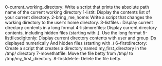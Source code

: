 0-current_working_directory: Write a script that prints the absolute path name of the current working directory
1-listit: Display the contents list of your current directory.
2-bring_me_home: Write a script that changes the working directory to the user’s home directory.
3-listfiles : Display current directory contents in a long format
4-listmorefiles: Display current directory contents, including hidden files (starting with .). Use the long format
5-listfilesdigitonly: Display current directory contents with user and group IDs displayed numerically And hidden files (starting with .)
6-firstdirectory: Create a script that creates a directory named my_first_directory in the /tmp/ directory
7-movethatfile: Move the file betty from /tmp/ to /tmp/my_first_directory.
8-firstdelete: Delete the file betty.
